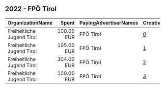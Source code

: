 ## 2022 - FPÖ Tirol 
|OrganizationName|Spent|PayingAdvertiserNames|CreativeUrls|Impressions|Genders|AgeBrackets|CountryCodes|BillingAddresses|CandidateBallotInformation|
|:---|---:|:---|:---|---:|:---|:---|:---|:---|:---|
|Freiheitliche Jugend Tirol|100.00 EUR|FPÖ Tirol|[0](https://www.snap.com/political-ads/asset/c26d4431ddf5053346cf8e34802d0c83302d80bf5d3cba6d26c172cdaa87f164?mediaType=mp4)|36,008||18+|austria|"Leopoldstraße 72,Innsbruck,6020,AT"||
|Freiheitliche Jugend Tirol|195.00 EUR|FPÖ Tirol|[1](https://www.snap.com/political-ads/asset/e197634f4a81ae6951e3aef565d8e7c25b490f21b87021a33fccf18f3bbb90c2?mediaType=mp4)|74,809||16+|austria|"Leopoldstraße 72,Innsbruck,6020,AT"|Markus Abwerzger|
|Freiheitliche Jugend Tirol|304.00 EUR|FPÖ Tirol|[2](https://www.snap.com/political-ads/asset/c23282b6b030498bcf5c048201c639eecb960fc5c32df43ab0861427bda60c48?mediaType=mp4)|106,104||16+|austria|"Leopoldstraße 72,Innsbruck,6020,AT"|Markus Abwerzger|
|Freiheitliche Jugend Tirol|100.00 EUR|FPÖ Tirol|[3](https://www.snap.com/political-ads/asset/19c1634481e036c54f79e29b8c3ea0b080a8814f2d4fcf68c9bc86b9e90256a4?mediaType=mp4)|37,361||18+|austria|"Leopoldstraße 72,Innsbruck,6020,AT"||
